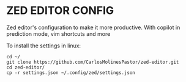 # ZED EDITOR CONFIG

Zed editor's configuration to make it more productive. With copilot in prediction mode, vim shortcuts and more

To install the settings in linux:

```
cd ~/
git clone https://github.com/CarlosMolinesPastor/zed-editor.git
cd zed-editor/
cp -r settings.json ~/.config/zed/settings.json
```
